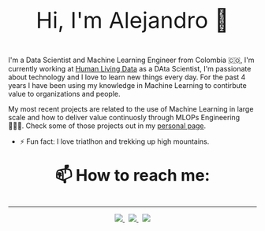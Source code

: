 <p align="center" style="font-size: 45;">
Hi, I'm Alejandro 👾
</p>

I'm a Data Scientist and Machine Learning Engineer from Colombia 🇨🇴, I'm currently working at [Human Living Data](https://www.humanld.io/home) as a DAta Scientist, I'm passionate about technology and I love to learn new things every day. For the past 4 years I have been using my knowledge in Machine Learning to contirbute value to organizations and people.

My most recent projects are related to the use of Machine Learning in large scale and how to deliver value continuosly through MLOPs Engineering 👨🏽‍💻. Check some of those projects out in my [personal page](https://alejohz.github.io/).

- ⚡ Fun fact: I love triatlhon and trekking up high mountains.
### <p align="center" style="font-size: 32;">📫 How to reach me:</p>
---
<p align="center">
<a href="https://twitter.com/alejohenao98">
  <img src="https://img.shields.io/badge/Twitter-%231DA1F2.svg?style=for-the-badge&logo=Twitter&logoColor=white" />
  </a>
  &nbsp;
  <a href="https://www.linkedin.com/in/alejandro-henao-zapata-95855511a/">
  <img src=https://img.shields.io/badge/linkedin-%230077B5.svg?style=for-the-badge&logo=linkedin&logoColor=white>
  </a>
  &nbsp;
    <a href="mailto:alejandrohenao91@gmail.com">
  <img src=https://img.shields.io/badge/Gmail-D14836?style=for-the-badge&logo=gmail&logoColor=white>
  </a>
</p>
<!--
**alejohz/alejohz** is a ✨ _special_ ✨ repository because its `README.md` (this file) appears on your GitHub profile.

Here are some ideas to get you started:

- 🔭 I’m currently working on ...
- 🌱 I’m currently learning ...
- 👯 I’m looking to collaborate on ...
- 🤔 I’m looking for help with ...
- 💬 Ask me about ...
- 📫 How to reach me: ...
- 😄 Pronouns: ...
- ⚡ Fun fact: ...
-->
